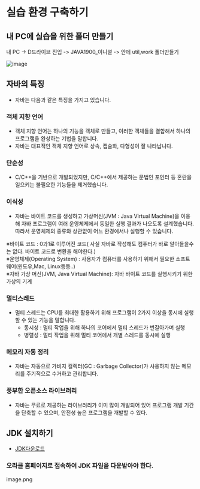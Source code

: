 # 실습 환경 구축하기

## 내 PC에 실습을 위한 폴더 만들기
내 PC -> D드라이브 진입 -> JAVA1900_이니셜 -> 안에 util,work 폴더만들기

![image](https://user-images.githubusercontent.com/54658614/211975967-b510f6c6-1f98-4372-b52c-65c6ed39bb6e.png)

## 자바의 특징
- 자바는 다음과 같은 특징을 가지고 있습니다.

### 객체 지향 언어
- 객체 지향 언어는 하나의 기능을 객체로 만들고, 이러한 객체들을 결합해서 하나의 프로그램을 완성하는 기법을 말합니다.
- 자바는 대표적인 객체 지향 언어로 상속, 캡슐화, 다형성이 잘 나타납니다.

### 단순성
- C/C++을 기반으로 개발되었지만, C/C++에서 제공하는 문법인 포인터 등 혼란을 일으키는 불필요한 기능들을 제거했습니다.

### 이식성
- 자바는 바이트 코드를 생성하고 가상머신(JVM : Java Virtual Machine)을 이용해 자바 프로그램이 여러 운영체제에서 동일한 실행 결과가 나오도록 설계했습니다. 따라서 운영체제의 종류와 상관없이 어느 환경에서나 실행할 수 있습니다.

※바이트 코드 : 0과1로 이루어진 코드( 사실 자바로 작성해도 컴퓨터가 바로 알아들을수는 없다. 바이트 코드로 변환을 해야한다.)<br>
※운영체제(Operating System) : 사용자가 컴퓨터를 사용하기 위해서 필요한 소프트웨어(윈도우,Mac, Linux등등..)<br>
※자바 가상 머신(JVM, Java Virtual Machine): 자바 바이트 코드를 실행시키기 위한 가상의 기계

### 멀티스레드
- 멀티 스레드는 CPU를 최대한 활용하기 위해 프로그램이 2가지 이상을 동시에 실행할 수 있는 기능을 말합니다.
    - 동시성 : 멀티 작업을 위해 하나의 코어에서 멀티 스레드가 번갈아가며 실행
    - 병렬성 : 멀티 작업을 위해 멀티 코어에서 개별 스레드를 동시에 실행

### 메모리 자동 정리
- 자바는 자동으로 가비지 컬렉터(GC : Garbage Collector)가 사용하지 않는 메모리를 주기적으로 수거하고 관리합니다.

### 풍부한 오픈소스 라이브러리
- 자바는 무료로 제공하는 라이브러리가 이미 많이 개발되어 있어 프로그램 개발 기간을 단축할 수 있으며, 안전성 높은 프로그램을 개발할 수 있다.

## JDK 설치하기
- [JDK다운로드](https://www.oracle.com/java/technologies/downloads)

### 오라클 홈페이지로 접속하여 JDK 파일을 다운받아야 한다.
image.png